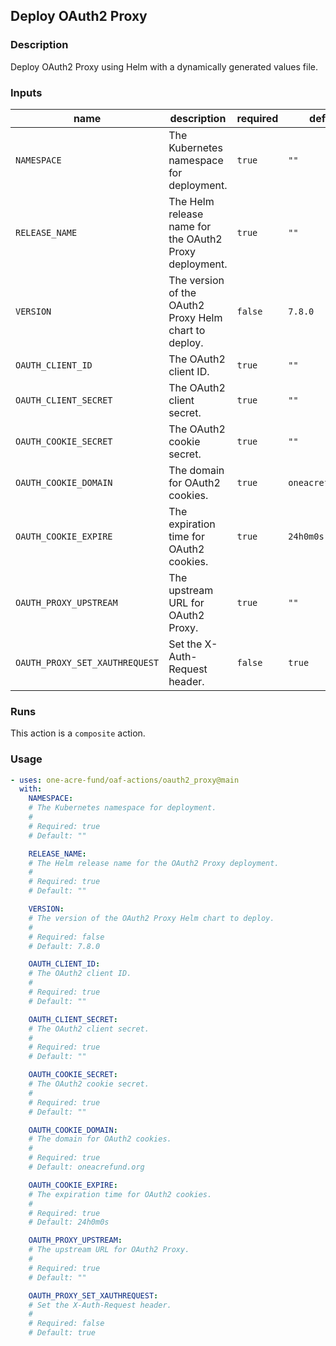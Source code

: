 ## Deploy OAuth2 Proxy

### Description

Deploy OAuth2 Proxy using Helm with a dynamically generated values file.

### Inputs

| name | description | required | default |
| --- | --- | --- | --- |
| `NAMESPACE` | The Kubernetes namespace for deployment. | `true` | `""` |
| `RELEASE_NAME` | The Helm release name for the OAuth2 Proxy deployment. | `true` | `""` |
| `VERSION` | The version of the OAuth2 Proxy Helm chart to deploy. | `false` | `7.8.0` |
| `OAUTH_CLIENT_ID` | The OAuth2 client ID. | `true` | `""` |
| `OAUTH_CLIENT_SECRET` | The OAuth2 client secret. | `true` | `""` |
| `OAUTH_COOKIE_SECRET` | The OAuth2 cookie secret. | `true` | `""` |
| `OAUTH_COOKIE_DOMAIN` | The domain for OAuth2 cookies. | `true` | `oneacrefund.org` |
| `OAUTH_COOKIE_EXPIRE` | The expiration time for OAuth2 cookies. | `true` | `24h0m0s` |
| `OAUTH_PROXY_UPSTREAM` | The upstream URL for OAuth2 Proxy. | `true` | `""` |
| `OAUTH_PROXY_SET_XAUTHREQUEST` | Set the X-Auth-Request header. | `false` | `true` |

### Runs

This action is a `composite` action.

### Usage

```yaml
- uses: one-acre-fund/oaf-actions/oauth2_proxy@main
  with:
    NAMESPACE:
    # The Kubernetes namespace for deployment.
    #
    # Required: true
    # Default: ""

    RELEASE_NAME:
    # The Helm release name for the OAuth2 Proxy deployment.
    #
    # Required: true
    # Default: ""

    VERSION:
    # The version of the OAuth2 Proxy Helm chart to deploy.
    #
    # Required: false
    # Default: 7.8.0

    OAUTH_CLIENT_ID:
    # The OAuth2 client ID.
    #
    # Required: true
    # Default: ""

    OAUTH_CLIENT_SECRET:
    # The OAuth2 client secret.
    #
    # Required: true
    # Default: ""

    OAUTH_COOKIE_SECRET:
    # The OAuth2 cookie secret.
    #
    # Required: true
    # Default: ""

    OAUTH_COOKIE_DOMAIN:
    # The domain for OAuth2 cookies.
    #
    # Required: true
    # Default: oneacrefund.org

    OAUTH_COOKIE_EXPIRE:
    # The expiration time for OAuth2 cookies.
    #
    # Required: true
    # Default: 24h0m0s

    OAUTH_PROXY_UPSTREAM:
    # The upstream URL for OAuth2 Proxy.
    #
    # Required: true
    # Default: ""

    OAUTH_PROXY_SET_XAUTHREQUEST:
    # Set the X-Auth-Request header.
    #
    # Required: false
    # Default: true
```
